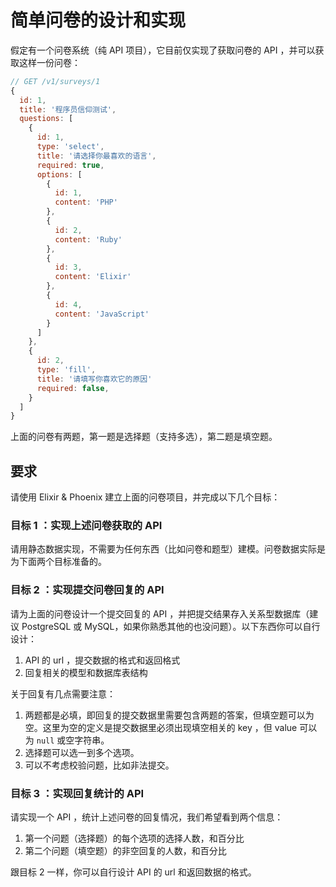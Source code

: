 # 简单问卷的设计和实现

假定有一个问卷系统（纯 API 项目），它目前仅实现了获取问卷的 API ，并可以获取这样一份问卷：

```js
// GET /v1/surveys/1
{
  id: 1,
  title: '程序员信仰测试',
  questions: [
    {
      id: 1,
      type: 'select',
      title: '请选择你最喜欢的语言',
      required: true,
      options: [
        {
          id: 1,
          content: 'PHP'
        },
        {
          id: 2,
          content: 'Ruby'
        },
        {
          id: 3,
          content: 'Elixir'
        },
        {
          id: 4,
          content: 'JavaScript'
        }
      ]
    },
    {
      id: 2,
      type: 'fill',
      title: '请填写你喜欢它的原因'
      required: false,
    }
  ]
}
```

上面的问卷有两题，第一题是选择题（支持多选），第二题是填空题。

## 要求

请使用 Elixir & Phoenix 建立上面的问卷项目，并完成以下几个目标：

### 目标 1 ：实现上述问卷获取的 API

请用静态数据实现，不需要为任何东西（比如问卷和题型）建模。问卷数据实际是为下面两个目标准备的。

### 目标 2 ：实现提交问卷回复的 API

请为上面的问卷设计一个提交回复的 API ，并把提交结果存入关系型数据库（建议 PostgreSQL 或 MySQL，如果你熟悉其他的也没问题）。以下东西你可以自行设计：

1. API 的 url ，提交数据的格式和返回格式
2. 回复相关的模型和数据库表结构

关于回复有几点需要注意：

1. 两题都是必填，即回复的提交数据里需要包含两题的答案，但填空题可以为空。这里为空的定义是提交数据里必须出现填空相关的 key ，但 value 可以为 `null` 或空字符串。
2. 选择题可以选一到多个选项。
3. 可以不考虑校验问题，比如非法提交。

### 目标 3 ：实现回复统计的 API

请实现一个 API ，统计上述问卷的回复情况，我们希望看到两个信息：

1. 第一个问题（选择题）的每个选项的选择人数，和百分比
2. 第二个问题（填空题）的非空回复的人数，和百分比

跟目标 2 一样，你可以自行设计 API 的 url 和返回数据的格式。
